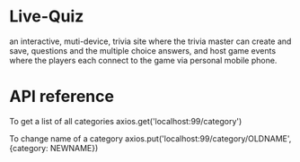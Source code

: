 # Live-Quiz
an interactive, muti-device, trivia site where the trivia master can create and save, questions and the multiple choice answers, and host game events where the players each connect to the game via personal mobile phone.


# API reference

To get a list of all categories
    axios.get('localhost:99/category')

To change name of a category
    axios.put('localhost:99/category/OLDNAME',{category: NEWNAME})



